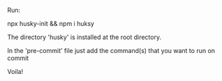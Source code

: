 Run:

npx husky-init && npm i huksy

The directory 'husky' is installed at the root directory.

In the 'pre-commit' file just add the command(s) that you want to run on commit

Voila!
